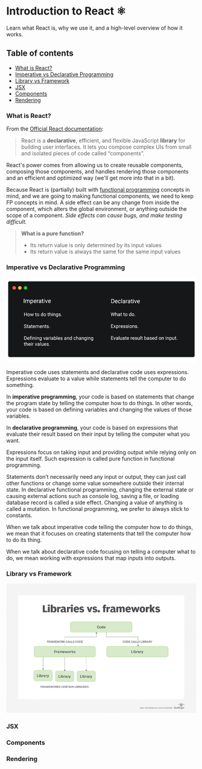 # Introduction to React ⚛

Learn what React is, why we use it, and a high-level overview of how it works.

## Table of contents

* [What is React?](#what-is-react)
* [Imperative vs Declarative Programming](#imperative-vs-declarative-programming)
* [Library vs Framework](#library-vs-framework)
* [JSX](#jsx)
* [Components](#components)
* [Rendering](#rendering)

### <a name="what-is-react">What is React?</a>

From the [Official React documentation](https://reactjs.org/tutorial/tutorial.html):
> React is a **declarative**, efficient, and flexible JavaScript **library** for building user interfaces. It lets you compose complex UIs from small and isolated pieces of code called “components”.

React's power comes from allowing us to create reusable components, composing those components, and handles rendering
those components and an efficient and optimized way (we'll get more into that in a bit).

Because React is (partially) built
with [functional programming](https://opensource.com/article/17/6/functional-javascript)
concepts in mind, and we are going to making functional components, we need to keep FP concepts in mind. A side effect
can be any change from inside the component, which alters the global environment, or anything outside the scope of a
component. *Side effects can cause bugs, and make testing difficult.*

> **What is a pure function?**
>
>* Its return value is only determined by its input values
>* Its return value is always the same for the same input values

### <a name="imperative-vs-declarative-programming">Imperative vs Declarative Programming</a>

![Imperative versus declarative programming](../../assets/images/imperative%20vs%20declarative.jpeg)

Imperative code uses statements and declarative code uses expressions. Expressions evaluate to a value while statements
tell the computer to do something.

In **imperative programming**, your code is based on statements that change the program state by telling the computer
how to do things. In other words, your code is based on defining variables and changing the values of those variables.

In **declarative programming**, your code is based on expressions that evaluate their result based on their input by
telling the computer what you want.

Expressions focus on taking input and providing output while relying only on the input itself. Such expression is called
pure function in functional programming.

Statements don’t necessarily need any input or output, they can just call other functions or change some value somewhere
outside their internal state. In declarative functional programming, changing the external state or causing external
actions such as console log, saving a file, or loading database record is called a side effect. Changing a value of
anything is called a mutation. In functional programming, we prefer to always stick to constants.

When we talk about imperative code telling the computer how to do things, we mean that it focuses on creating statements
that tell the computer how to do its thing.

When we talk about declarative code focusing on telling a computer what to do, we mean working with expressions that map
inputs into outputs.

### <a name="library-vs-framework">Library vs Framework</a>
![Library versus framework](../../assets/images/library%20vs%20framework.png)

### <a name="jsx">JSX</a>

### <a name="components">Components</a>

### <a name="rendering">Rendering</a>
